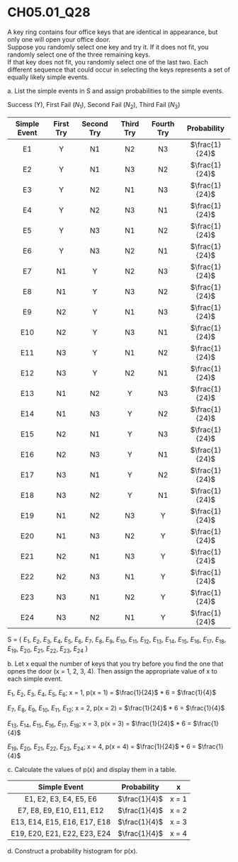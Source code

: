 # CH05.01_Q28 #

A key ring contains four office keys that are identical in appearance, but only one will open your office door.							
Suppose you randomly select one key and try it. If it does not fit, you randomly select one of the three remaining keys.							
If that key does not fit, you randomly select one of the last two. Each different sequence that could occur in selecting the keys represents a set of equally likely simple events.							
							
a. List the simple events in S and assign probabilities to the simple events.						

Success (Y), First Fail ($N_{1}$), Second Fail ($N_{2}$), Third Fail ($N_{3}$)

| Simple Event | First Try | Second Try | Third Try | Fourth Try | Probability |
| :----------: | :-------: | :--------: |:---------:|:----------:|:-----------:|
| E1           | Y         | N1         | N2        | N3         | $\frac{1}{24}$ |
| E2           | Y         | N1         | N3        | N2         | $\frac{1}{24}$ |
| E3           | Y         | N2         | N1        | N3         | $\frac{1}{24}$ |
| E4           | Y         | N2         | N3        | N1         | $\frac{1}{24}$ |
| E5           | Y         | N3         | N1        | N2         | $\frac{1}{24}$ |
| E6           | Y         | N3         | N2        | N1         | $\frac{1}{24}$ |
| E7           | N1        | Y          | N2        | N3         | $\frac{1}{24}$ |
| E8           | N1        | Y          | N3        | N2         | $\frac{1}{24}$ |
| E9           | N2        | Y          | N1        | N3         | $\frac{1}{24}$ |
| E10          | N2        | Y          | N3        | N1         | $\frac{1}{24}$ |
| E11          | N3        | Y          | N1        | N2         | $\frac{1}{24}$ |
| E12          | N3        | Y          | N2        | N1         | $\frac{1}{24}$ |
| E13          | N1        | N2         | Y         | N3         | $\frac{1}{24}$ |
| E14          | N1        | N3         | Y         | N2         | $\frac{1}{24}$ |
| E15          | N2        | N1         | Y         | N3         | $\frac{1}{24}$ |
| E16          | N2        | N3         | Y         | N1         | $\frac{1}{24}$ |
| E17          | N3        | N1         | Y         | N2         | $\frac{1}{24}$ |
| E18          | N3        | N2         | Y         | N1         | $\frac{1}{24}$ |
| E19          | N1        | N2         | N3        | Y          | $\frac{1}{24}$ |
| E20          | N1        | N3         | N2        | Y          | $\frac{1}{24}$ |
| E21          | N2        | N1         | N3        | Y          | $\frac{1}{24}$ |
| E22          | N2        | N3         | N1        | Y          | $\frac{1}{24}$ |
| E23          | N3        | N1         | N2        | Y          | $\frac{1}{24}$ |
| E24          | N3        | N2         | N1        | Y          | $\frac{1}{24}$ |

S = { $E_{1}$, $E_{2}$, $E_{3}$, $E_{4}$, $E_{5}$, $E_{6}$, $E_{7}$, $E_{8}$, $E_{9}$, $E_{10}$, $E_{11}$, $E_{12}$, $E_{13}$, $E_{14}$, $E_{15}$, $E_{16}$, $E_{17}$, $E_{18}$, $E_{19}$, $E_{20}$, $E_{21}$, $E_{22}$, $E_{23}$, $E_{24}$ }


b. Let x equal the number of keys that you try before you find the one that opnes the door (x = 1, 2, 3, 4).
Then assign the appropriate value of x to each simple event.

$E_1$, $E_{2}$, $E_{3}$, $E_{4}$, $E_{5}$, $E_{6}$; x = 1, p(x = 1) = $\frac{1}{24}$ * 6 = $\frac{1}{4}$

$E_{7}$, $E_{8}$, $E_{9}$, $E_{10}$, $E_{11}$, $E_{12}$; x = 2, p(x = 2) = $\frac{1}{24}$ * 6 = $\frac{1}{4}$

$E_{13}$, $E_{14}$, $E_{15}$, $E_{16}$, $E_{17}$, $E_{18}$; x = 3, p(x = 3) = $\frac{1}{24}$ * 6 = $\frac{1}{4}$

$E_{19}$, $E_{20}$, $E_{21}$, $E_{22}$, $E_{23}$, $E_{24}$; x = 4, p(x = 4) = $\frac{1}{24}$ * 6 = $\frac{1}{4}$


c. Calculate the values of p(x) and display them in a table.

| Simple Event | Probability | x |
|:------------:|:-----------:|:-:|
| E1, E2, E3, E4, E5, E6 | $\frac{1}{4}$ | x = 1 |
| E7, E8, E9, E10, E11, E12 | $\frac{1}{4}$ | x = 2 |
| E13, E14, E15, E16, E17, E18 | $\frac{1}{4}$ | x = 3 |
| E19, E20, E21, E22, E23, E24 | $\frac{1}{4}$ | x = 4 |




d. Construct a probability histogram for p(x).









